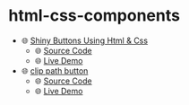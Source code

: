 # html-css-components

- 🌐 [Shiny Buttons Using Html & Css](https://codepen.io/rohan-cce/pen/XWjqrvg)
    - 🌐 [Source Code](https://github.com/rohan-cce/html-css-components/tree/main/Shiny%20Buttons)
    - 🌐 [Live Demo](https://codepen.io/rohan-cce/pen/XWjqrvg)
- 🌐 [clip path button](https://codepen.io/rohan-cce/pen/KKgeMeN)
    - 🌐 [Source Code](https://github.com/rohan-cce/html-css-components/tree/main/clip%20path%20button)
    - 🌐 [Live Demo](https://codepen.io/rohan-cce/pen/KKgeMeN)